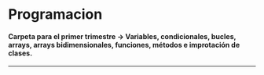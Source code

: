 # Programacion

#### Carpeta para el primer trimestre -> Variables, condicionales, bucles, arrays, arrays bidimensionales, funciones, métodos e improtación de clases.

---